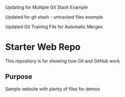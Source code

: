 Updating for Multiple Git Stash Example


Updated for git stash - untracked files example

Updated Git Training File for Automatic Merges

# Starter Web Repo

This repository is for showing how Git and GitHub work

## Purpose

Sample website with plenty of files for demos